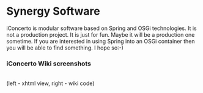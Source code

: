 # Synergy Software #

iConcerto is modular software based on Spring and OSGi technologies. It is not a production project. It is just for fun. Maybe it will be a production one sometime. If you are interested in using Spring into an OSGi container then you will be able to find something. I hope so:-)

### iConcerto Wiki screenshots ###
![![](http://lh3.googleusercontent.com/-c8k1co1r1JA/Ty4pVhdGZPI/AAAAAAAAAP8/2VlBJiHrcVQ/s323/wiki-xhtml-small.png)](http://lh4.googleusercontent.com/-cngb_niBrRI/Ty4pVv3XJnI/AAAAAAAAAQE/IN-lyMehZyk/s720/wiki-xhtml.png)
![![](https://lh4.googleusercontent.com/-fAQvJ--jLQ8/Ty4pVlvPMfI/AAAAAAAAAQA/heZ_3IX0gqg/s323/wiki-code-small.png)](https://lh3.googleusercontent.com/-TNuK7euPuXA/Ty4pWEm0U8I/AAAAAAAAAQI/lMNKGxFrBTE/s720/wiki-code.png)
<br>(left - xhtml view, right - wiki code)